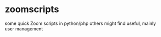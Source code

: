 # zoomscripts
some quick Zoom scripts in python/php others might find useful, mainly user management
